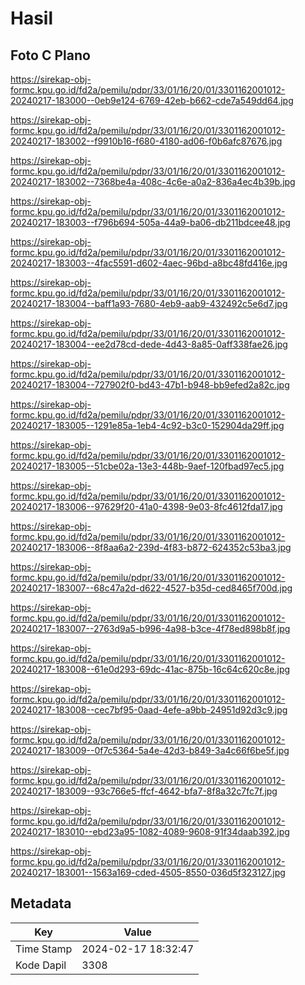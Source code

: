 # Hasil

## Foto C Plano

https://sirekap-obj-formc.kpu.go.id/fd2a/pemilu/pdpr/33/01/16/20/01/3301162001012-20240217-183000--0eb9e124-6769-42eb-b662-cde7a549dd64.jpg

https://sirekap-obj-formc.kpu.go.id/fd2a/pemilu/pdpr/33/01/16/20/01/3301162001012-20240217-183002--f9910b16-f680-4180-ad06-f0b6afc87676.jpg

https://sirekap-obj-formc.kpu.go.id/fd2a/pemilu/pdpr/33/01/16/20/01/3301162001012-20240217-183002--7368be4a-408c-4c6e-a0a2-836a4ec4b39b.jpg

https://sirekap-obj-formc.kpu.go.id/fd2a/pemilu/pdpr/33/01/16/20/01/3301162001012-20240217-183003--f796b694-505a-44a9-ba06-db211bdcee48.jpg

https://sirekap-obj-formc.kpu.go.id/fd2a/pemilu/pdpr/33/01/16/20/01/3301162001012-20240217-183003--4fac5591-d602-4aec-96bd-a8bc48fd416e.jpg

https://sirekap-obj-formc.kpu.go.id/fd2a/pemilu/pdpr/33/01/16/20/01/3301162001012-20240217-183004--baff1a93-7680-4eb9-aab9-432492c5e6d7.jpg

https://sirekap-obj-formc.kpu.go.id/fd2a/pemilu/pdpr/33/01/16/20/01/3301162001012-20240217-183004--ee2d78cd-dede-4d43-8a85-0aff338fae26.jpg

https://sirekap-obj-formc.kpu.go.id/fd2a/pemilu/pdpr/33/01/16/20/01/3301162001012-20240217-183004--727902f0-bd43-47b1-b948-bb9efed2a82c.jpg

https://sirekap-obj-formc.kpu.go.id/fd2a/pemilu/pdpr/33/01/16/20/01/3301162001012-20240217-183005--1291e85a-1eb4-4c92-b3c0-152904da29ff.jpg

https://sirekap-obj-formc.kpu.go.id/fd2a/pemilu/pdpr/33/01/16/20/01/3301162001012-20240217-183005--51cbe02a-13e3-448b-9aef-120fbad97ec5.jpg

https://sirekap-obj-formc.kpu.go.id/fd2a/pemilu/pdpr/33/01/16/20/01/3301162001012-20240217-183006--97629f20-41a0-4398-9e03-8fc4612fda17.jpg

https://sirekap-obj-formc.kpu.go.id/fd2a/pemilu/pdpr/33/01/16/20/01/3301162001012-20240217-183006--8f8aa6a2-239d-4f83-b872-624352c53ba3.jpg

https://sirekap-obj-formc.kpu.go.id/fd2a/pemilu/pdpr/33/01/16/20/01/3301162001012-20240217-183007--68c47a2d-d622-4527-b35d-ced8465f700d.jpg

https://sirekap-obj-formc.kpu.go.id/fd2a/pemilu/pdpr/33/01/16/20/01/3301162001012-20240217-183007--2763d9a5-b996-4a98-b3ce-4f78ed898b8f.jpg

https://sirekap-obj-formc.kpu.go.id/fd2a/pemilu/pdpr/33/01/16/20/01/3301162001012-20240217-183008--61e0d293-69dc-41ac-875b-16c64c620c8e.jpg

https://sirekap-obj-formc.kpu.go.id/fd2a/pemilu/pdpr/33/01/16/20/01/3301162001012-20240217-183008--cec7bf95-0aad-4efe-a9bb-24951d92d3c9.jpg

https://sirekap-obj-formc.kpu.go.id/fd2a/pemilu/pdpr/33/01/16/20/01/3301162001012-20240217-183009--0f7c5364-5a4e-42d3-b849-3a4c66f6be5f.jpg

https://sirekap-obj-formc.kpu.go.id/fd2a/pemilu/pdpr/33/01/16/20/01/3301162001012-20240217-183009--93c766e5-ffcf-4642-bfa7-8f8a32c7fc7f.jpg

https://sirekap-obj-formc.kpu.go.id/fd2a/pemilu/pdpr/33/01/16/20/01/3301162001012-20240217-183010--ebd23a95-1082-4089-9608-91f34daab392.jpg

https://sirekap-obj-formc.kpu.go.id/fd2a/pemilu/pdpr/33/01/16/20/01/3301162001012-20240217-183001--1563a169-cded-4505-8550-036d5f323127.jpg


## Metadata

| Key        | Value               |
| ---------- | ------------------- |
| Time Stamp | 2024-02-17 18:32:47 |
| Kode Dapil | 3308                |



